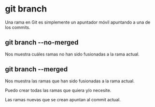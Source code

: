 # git branch
Una rama en Git es simplemente un apuntador móvil apuntando a una de los commits.

## git branch --no-merged
Nos muestra cuáles ramas no han sido fusionadas a la rama actual.

## git branch --merged
Nos muestra las ramas que han sido fusionadas a la rama actual.

Puedo crear todas las ramas que quiera y/o necesite.

Las ramas nuevas que se crean apuntan al commit actual.

